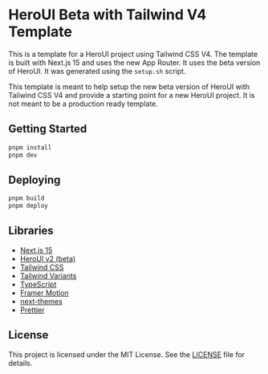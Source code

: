 # HeroUI Beta with Tailwind V4 Template

This is a template for a HeroUI project using Tailwind CSS V4. The template is built with Next.js 15 and uses the new App Router. It uses the beta version of HeroUI. It was generated using the `setup.sh` script.

This template is meant to help setup the new beta version of HeroUI with Tailwind CSS V4 and provide a starting point for a new HeroUI project. It is not meant to be a production ready template.

## Getting Started

```bash
pnpm install
pnpm dev
```

## Deploying

```bash
pnpm build
pnpm deploy
```

## Libraries

- [Next.js 15](https://nextjs.org/docs/getting-started)
- [HeroUI v2 (beta)](https://beta.heroui.com/docs/guide/tailwind-v4)
- [Tailwind CSS](https://tailwindcss.com/)
- [Tailwind Variants](https://tailwind-variants.org)
- [TypeScript](https://www.typescriptlang.org/)
- [Framer Motion](https://www.framer.com/motion/)
- [next-themes](https://github.com/pacocoursey/next-themes)
- [Prettier](https://prettier.io/)

## License

This project is licensed under the MIT License. See the [LICENSE](LICENSE) file for details.
